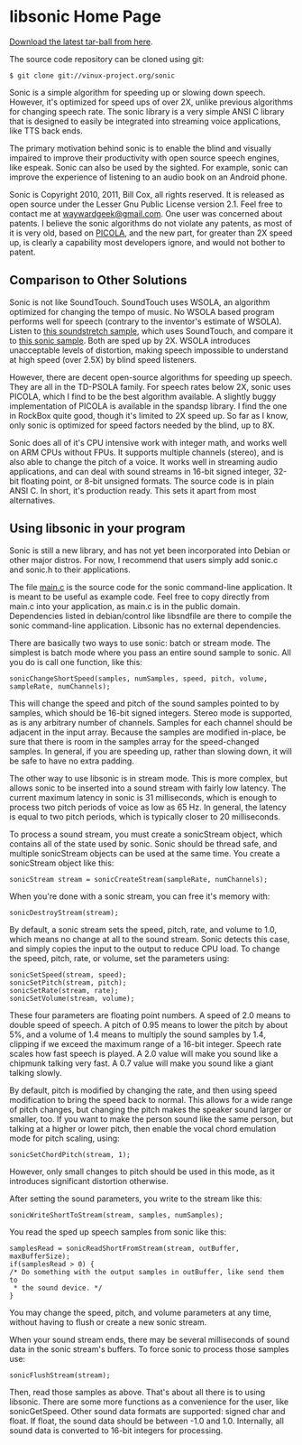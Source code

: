 # libsonic Home Page

[Download the latest tar-ball from here](download).

The source code repository can be cloned using git:

    $ git clone git://vinux-project.org/sonic

Sonic is a simple algorithm for speeding up or slowing down speech.  However,
it's optimized for speed ups of over 2X, unlike previous algorithms for changing
speech rate.  The sonic library is a very simple ANSI C library that is designed
to easily be integrated into streaming voice applications, like TTS back ends.

The primary motivation behind sonic is to enable the blind and visually impaired
to improve their productivity with open source speech engines, like espeak.
Sonic can also be used by the sighted.  For example, sonic can improve the
experience of listening to an audio book on an Android phone.

Sonic is Copyright 2010, 2011, Bill Cox, all rights reserved.  It is released as
open source under the Lesser Gnu Public License version 2.1.  Feel free to contact
me at <waywardgeek@gmail.com>.  One user was concerned about patents.  I believe
the sonic algorithms do not violate any patents, as most of it is very old,
based on [PICOLA](http://keizai.yokkaichi-u.ac.jp/~ikeda/research/picola.html),
and the new part, for greater than 2X speed up, is clearly a capability most
developers ignore, and would not bother to patent.

## Comparison to Other Solutions

Sonic is not like SoundTouch.  SoundTouch uses WSOLA, an algorithm optimized for
changing the tempo of music.  No WSOLA based program performs well for speech
(contrary to the inventor's estimate of WSOLA).  Listen to [this soundstretch
sample](soundstretch.wav), which uses SoundTouch, and compare it to [this sonic
sample](sonic.wav).  Both are sped up by 2X.  WSOLA introduces unacceptable
levels of distortion, making speech impossible to understand at high speed (over
2.5X) by blind speed listeners.

However, there are decent open-source algorithms for speeding up speech.  They
are all in the TD-PSOLA family.  For speech rates below 2X, sonic uses PICOLA,
which I find to be the best algorithm available.  A slightly buggy
implementation of PICOLA is available in the spandsp library.  I find the one in
RockBox quite good, though it's limited to 2X speed up.  So far as I know, only
sonic is optimized for speed factors needed by the blind, up to 8X.

Sonic does all of it's CPU intensive work with integer math, and works well on
ARM CPUs without FPUs.  It supports multiple channels (stereo), and is also able
to change the pitch of a voice.  It works well in streaming audio applications,
and can deal with sound streams in 16-bit signed integer, 32-bit floating point,
or 8-bit unsigned formats.  The source code is in plain ANSI C.  In short, it's
production ready.  This sets it apart from most alternatives.

## Using libsonic in your program

Sonic is still a new library, and has not yet been incorporated into Debian or
other major distros.  For now, I recommend that users simply add sonic.c and
sonic.h to their applications.

The file [main.c](main.c) is the source code for the sonic command-line application.  It
is meant to be useful as example code.  Feel free to copy directly from main.c
into your application, as main.c is in the public domain.  Dependencies listed
in debian/control like libsndfile are there to compile the sonic command-line
application.  Libsonic has no external dependencies.

There are basically two ways to use sonic: batch or stream mode.  The simplest
is batch mode where you pass an entire sound sample to sonic.  All you do is
call one function, like this:

    sonicChangeShortSpeed(samples, numSamples, speed, pitch, volume, sampleRate, numChannels);

This will change the speed and pitch of the sound samples pointed to by samples,
which should be 16-bit signed integers.  Stereo mode is supported, as
is any arbitrary number of channels.  Samples for each channel should be
adjacent in the input array.  Because the samples are modified in-place, be sure
that there is room in the samples array for the speed-changed samples.  In
general, if you are speeding up, rather than slowing down, it will be safe to
have no extra padding.

The other way to use libsonic is in stream mode.  This is more complex, but
allows sonic to be inserted into a sound stream with fairly low latency.  The
current maximum latency in sonic is 31 milliseconds, which is enough to process
two pitch periods of voice as low as 65 Hz.  In general, the latency is equal to
two pitch periods, which is typically closer to 20 milliseconds.

To process a sound stream, you must create a sonicStream object, which contains
all of the state used by sonic.  Sonic should be thread safe, and multiple
sonicStream objects can be used at the same time.  You create a sonicStream
object like this:

    sonicStream stream = sonicCreateStream(sampleRate, numChannels);

When you're done with a sonic stream, you can free it's memory with:

    sonicDestroyStream(stream);

By default, a sonic stream sets the speed, pitch, rate, and volume to 1.0, which means
no change at all to the sound stream.  Sonic detects this case, and simply
copies the input to the output to reduce CPU load.  To change the speed, pitch,
rate, or volume, set the parameters using:

    sonicSetSpeed(stream, speed);
    sonicSetPitch(stream, pitch);
    sonicSetRate(stream, rate);
    sonicSetVolume(stream, volume);

These four parameters are floating point numbers.  A speed of 2.0 means to
double speed of speech.  A pitch of 0.95 means to lower the pitch by about 5%,
and a volume of 1.4 means to multiply the sound samples by 1.4, clipping if we
exceed the maximum range of a 16-bit integer.  Speech rate scales how fast
speech is played.  A 2.0 value will make you sound like a chipmunk talking very
fast.  A 0.7 value will make you sound like a giant talking slowly.

By default, pitch is modified by changing the rate, and then using speed
modification to bring the speed back to normal.  This allows for a wide range of
pitch changes, but changing the pitch makes the speaker sound larger or smaller,
too.  If you want to make the person sound like the same person, but talking at
a higher or lower pitch, then enable the vocal chord emulation mode for pitch
scaling, using:

    sonicSetChordPitch(stream, 1);

However, only small changes to pitch should be used in this mode, as it
introduces significant distortion otherwise.

After setting the sound parameters, you write to the stream like this:

    sonicWriteShortToStream(stream, samples, numSamples);

You read the sped up speech samples from sonic like this:

    samplesRead = sonicReadShortFromStream(stream, outBuffer, maxBufferSize);
    if(samplesRead > 0) {
	/* Do something with the output samples in outBuffer, like send them to
	 * the sound device. */
    }

You may change the speed, pitch, and volume parameters at any time, without
having to flush or create a new sonic stream.

When your sound stream ends, there may be several milliseconds of sound data in
the sonic stream's buffers.  To force sonic to process those samples use:

    sonicFlushStream(stream);

Then, read those samples as above.  That's about all there is to using libsonic.
There are some more functions as a convenience for the user, like
sonicGetSpeed.  Other sound data formats are supported: signed char and float.
If float, the sound data should be between -1.0 and 1.0.  Internally, all sound
data is converted to 16-bit integers for processing.

